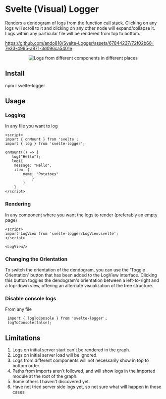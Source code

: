 # Svelte (Visual) Logger

Renders a dendogram of logs from the function call stack. Clicking on any logs will scroll to it and clicking on any other node will expand/collapse it.
Logs within any particular file will be rendered from top to bottom.

https://github.com/ando818/Svelte-Logger/assets/67844237/72f02b68-7e33-4995-a871-3d096ca5401e

<p align="center">
  <img src="https://i.imgur.com/YM5iCHc.png" alt="Logs from different components in different places">
</p>

## Install
npm i svelte-logger

## Usage

### Logging 
In any file you want to log
```
<script>
import { onMount } from 'svelte';
import { log } from 'svelte-logger';

onMount(() => {
   log("Hello");
   log({
   	message: "Hello",
	item: {
		name: "Potatoes"
            }
        )
    }
</script>
```
### Rendering 
In any component where you want the logs to render (preferably an empty page)
```
<script>
import LogView from 'svelte-logger/LogView.svelte';	
</script>

<LogView/>
```

### Changing the Orientation
To switch the orientation of the dendogram, you can use the 'Toggle Orientation' button that has been added to the LogView interface. Clicking this button toggles the dendogram's orientation between a left-to-right and a top-down view, offering an alternate visualization of the tree structure.

### Disable console logs 
From any file
```
 import { logToConsole } from 'svelte-logger';
 logToConsole(false);
```

## Limitations
1. Logs on initial server start can't be rendered in the graph.
2. Logs on initial server load will be ignored.
3. Logs from different components will not necessarily show in top to bottom order.
4. Paths from imports aren't followed, and will show logs in the imported module at the root of the graph.
5. Some others I haven't discovered yet.
6. Have not tried server side logs yet, so not sure what will happen in those cases
